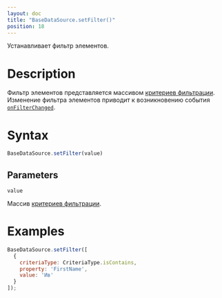 ```yaml
---
layout: doc
title: "BaseDataSource.setFilter()"
position: 18
---
```


Устанавливает фильтр элементов.

# Description

Фильтр элементов представляется массивом [критериев фильтрации](../Criteria/). Изменение фильтра
элементов приводит к возникновению события [`onFilterChanged`](../BaseDataSource.onFilterChanged/).

# Syntax

```js
BaseDataSource.setFilter(value)
```

## Parameters

`value`

Массив [критериев фильтрации](../Criteria/).

# Examples

```js
BaseDataSource.setFilter([
  {
    criteriaType: CriteriaType.isContains,
    property: 'FirstName',
    value: 'Ив'
  }
]);
```
